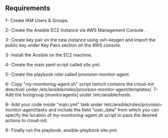 Requirements
------------
1- Create IAM Users & Groups.

2- Create the Ansible EC2 instance via AWS Management Console .

3- Create key pair on the new instance using ssh-keygen and import the public key under Key Pairs section on the AWS console.

3- Install the Ansible on the EC2 machine. 

4- Create the main yaml script called site.yml.

5- Create  the playbook rolei called  provision-monitor-agent.

6- Copy "my-monitoring-agent.sh" script (which contains the cloud-init directive) under /etc/ansible/roles/provision-monitor-agent/templates/.
7- Add the hostgroup [monitoragents] under /etc/ansible/hosts.

8- Add your code inside "main.yml" task under /etc/ansible/roles/provision-monitor-agent/tasks and include the field "user_data" from which you can specify the location of my-monitoring-agent.sh script to pass the desired actions to cloud-init.

9- Finally run the playbook: ansible-playbook site.yml.
